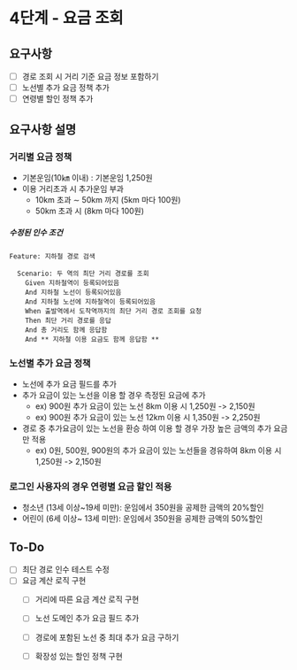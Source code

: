 # 4단계 - 요금 조회
## 요구사항
- [ ] 경로 조회 시 거리 기준 요금 정보 포함하기
- [ ] 노선별 추가 요금 정책 추가
- [ ] 연령별 할인 정책 추가

## 요구사항 설명
### 거리별 요금 정책
- 기본운임(10㎞ 이내) : 기본운임 1,250원
- 이용 거리초과 시 추가운임 부과
    - 10km 초과 ∼ 50km 까지 (5km 마다 100원)
    - 50km 초과 시 (8km 마다 100원)

##### 수정된 인수 조건
```
Feature: 지하철 경로 검색

  Scenario: 두 역의 최단 거리 경로를 조회
    Given 지하철역이 등록되어있음
    And 지하철 노선이 등록되어있음
    And 지하철 노선에 지하철역이 등록되어있음
    When 출발역에서 도착역까지의 최단 거리 경로 조회를 요청
    Then 최단 거리 경로를 응답
    And 총 거리도 함께 응답함
    And ** 지하철 이용 요금도 함께 응답함 **
```

### 노선별 추가 요금 정책
- 노선에 추가 요금 필드를 추가
- 추가 요금이 있는 노선을 이용 할 경우 측정된 요금에 추가
    - ex) 900원 추가 요금이 있는 노선 8km 이용 시 1,250원 -> 2,150원
    - ex) 900원 추가 요금이 있는 노선 12km 이용 시 1,350원 -> 2,250원
- 경로 중 추가요금이 있는 노선을 환승 하여 이용 할 경우 가장 높은 금액의 추가 요금만 적용
    - ex) 0원, 500원, 900원의 추가 요금이 있는 노선들을 경유하여 8km 이용 시 1,250원 -> 2,150원

### 로그인 사용자의 경우 연령별 요금 할인 적용
- 청소년 (13세 이상~19세 미만): 운임에서 350원을 공제한 금액의 20%할인
- 어린이 (6세 이상~ 13세 미만): 운임에서 350원을 공제한 금액의 50%할인

## To-Do
- [ ] 최단 경로 인수 테스트 수정
- [ ] 요금 계산 로직 구현
    - [ ] 거리에 따른 요금 계산 로직 구현
    - [ ] 노선 도메인 추가 요금 필드 추가
    - [ ] 경로에 포함된 노선 중 최대 추가 요금 구하기
    - [ ] 확장성 있는 할인 정책 구현 
    